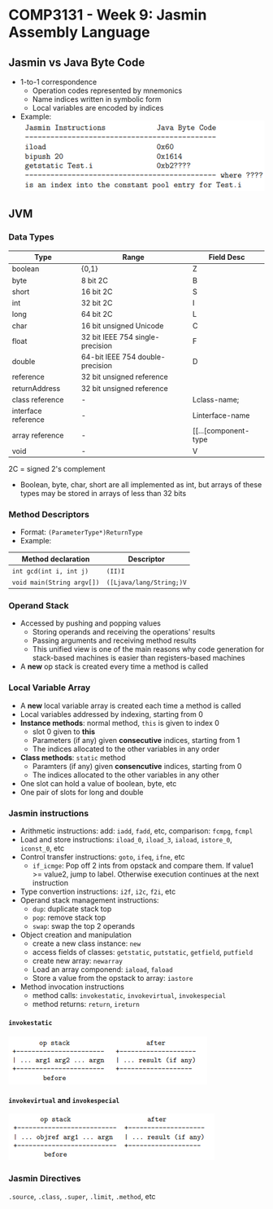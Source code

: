 # COMP3131 - Week 9: Jasmin Assembly Language

## Jasmin vs Java Byte Code
- 1-to-1 correspondence
  - Operation codes represented by mnemonics
  - Name indices written in symbolic form
  - Local variables are encoded by indices
- Example:  
![](img/09/01.png)

## JVM
### Data Types
Type|Range|Field Desc
---|---|---
boolean|{0,1}|Z
byte|8 bit 2C|B
short|16 bit 2C|S
int|32 bit 2C|I
long|64 bit 2C|L
char|16 bit unsigned Unicode|C
float|32 bit IEEE 754 single-precision|F
double|64-bit IEEE 754 double-precision|D
reference|32 bit unsigned reference|
returnAddress|32 bit  unsigned reference|
class reference|-|Lclass-name;
interface reference|-|Linterface-name
array reference|-|[[...[component-type
void|-|V

2C = signed 2's complement
- Boolean, byte, char, short are all implemented as int, but arrays of these types may be stored in arrays of less than 32 bits

### Method Descriptors
- Format: `(ParameterType*)ReturnType`
- Example:

Method declaration|Descriptor
---|---
`int gcd(int i, int j)`|`(II)I`
`void main(String argv[])`|`([Ljava/lang/String;)V`

### Operand Stack
- Accessed by pushing and popping values
  - Storing operands and receiving the operations' results
  - Passing arguments and receiving method results
  - This unified view is one of the main reasons why code generation for stack-based machines is easier than registers-based machines
- A **new** op stack is created every time a method is called

### Local Variable Array
- A **new** local variable array is created each time a method is called
- Local variables addressed by indexing, starting from 0
- **Instance methods**: normal method, `this` is given to index 0
  - slot 0 given to **this**
  - Parameters (if any) given **consecutive** indices, starting from 1
  - The indices allocated to the other variables in any order
- **Class methods**: `static` method
  - Paramters (if any) given **consencutive** indices, starting from 0
  - The indices allocated to the other variables in any other
- One slot can hold a value of boolean, byte, etc
- One pair of slots for long and double

### Jasmin instructions
- Arithmetic instructions: add: `iadd`, `fadd`, etc, comparison: `fcmpg`, `fcmpl`
- Load and store instructions: `iload_0`, `iload_3`, `iaload`, `istore_0`, `iconst_0`, etc
- Control transfer instructions: `goto`, `ifeq`, `ifne`, etc
  - `if_icmge`: Pop off 2 ints from opstack and compare them. If value1 >= value2, jump to label. Otherwise execution continues at the next instruction
- Type convertion instructions: `i2f`, `i2c`, `f2i`, etc
- Operand stack management instructions:
  - `dup`: duplicate stack top
  - `pop`: remove stack top
  - `swap`: swap the top 2 operands
- Object creation and manipulation
  - create a new class instance: `new`
  - access fields of classes: `getstatic`, `putstatic`, `getfield`, `putfield`
  - create new array: `newarray`
  - Load an array componend: `iaload`, `faload`
  - Store a value from the opstack to array: `iastore`
- Method invocation instructions
  - method calls: `invokestatic`, `invokevirtual`, `invokespecial`
  - method returns: `return`, `ireturn`

#### `invokestatic`
![](img/09/02.png)

#### `invokevirtual` and `invokespecial`
![](img/09/03.png)

### Jasmin Directives
`.source`, `.class`, `.super`, `.limit`, `.method`, etc
